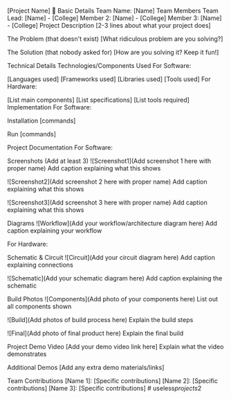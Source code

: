 [Project Name] 🎯
Basic Details
Team Name: [Name]
Team Members
Team Lead: [Name] - [College]
Member 2: [Name] - [College]
Member 3: [Name] - [College]
Project Description
[2-3 lines about what your project does]

The Problem (that doesn't exist)
[What ridiculous problem are you solving?]

The Solution (that nobody asked for)
[How are you solving it? Keep it fun!]

Technical Details
Technologies/Components Used
For Software:

[Languages used]
[Frameworks used]
[Libraries used]
[Tools used]
For Hardware:

[List main components]
[List specifications]
[List tools required]
Implementation
For Software:

Installation
[commands]

Run
[commands]

Project Documentation
For Software:

Screenshots (Add at least 3)
![Screenshot1](Add screenshot 1 here with proper name) Add caption explaining what this shows

![Screenshot2](Add screenshot 2 here with proper name) Add caption explaining what this shows

![Screenshot3](Add screenshot 3 here with proper name) Add caption explaining what this shows

Diagrams
![Workflow](Add your workflow/architecture diagram here) Add caption explaining your workflow

For Hardware:

Schematic & Circuit
![Circuit](Add your circuit diagram here) Add caption explaining connections

![Schematic](Add your schematic diagram here) Add caption explaining the schematic

Build Photos
![Components](Add photo of your components here) List out all components shown

![Build](Add photos of build process here) Explain the build steps

![Final](Add photo of final product here) Explain the final build

Project Demo
Video
[Add your demo video link here] Explain what the video demonstrates

Additional Demos
[Add any extra demo materials/links]

Team Contributions
[Name 1]: [Specific contributions]
[Name 2]: [Specific contributions]
[Name 3]: [Specific contributions]
#   u s e l e s s _ p r o j e c t s _ 2  
 